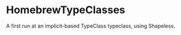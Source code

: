HomebrewTypeClasses
===================

A first run at an implicit-based TypeClass typeclass, using Shapeless.
